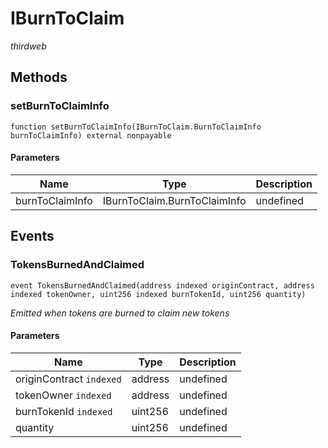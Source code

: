 # IBurnToClaim

*thirdweb*







## Methods

### setBurnToClaimInfo

```solidity
function setBurnToClaimInfo(IBurnToClaim.BurnToClaimInfo burnToClaimInfo) external nonpayable
```





#### Parameters

| Name | Type | Description |
|---|---|---|
| burnToClaimInfo | IBurnToClaim.BurnToClaimInfo | undefined |



## Events

### TokensBurnedAndClaimed

```solidity
event TokensBurnedAndClaimed(address indexed originContract, address indexed tokenOwner, uint256 indexed burnTokenId, uint256 quantity)
```



*Emitted when tokens are burned to claim new tokens*

#### Parameters

| Name | Type | Description |
|---|---|---|
| originContract `indexed` | address | undefined |
| tokenOwner `indexed` | address | undefined |
| burnTokenId `indexed` | uint256 | undefined |
| quantity  | uint256 | undefined |




